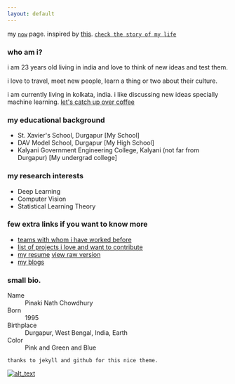 ```yaml
---
layout: default
---
```


my [`now`](./now) page. inspired by [this](https://sivers.org/nowff).
[`check the story of my life`](https://stackoverflow.com/story/story_of_my_life)

### who am i?

i am 23 years old living in india and love to think of new ideas and test them.

i love to travel, meet new people, learn a thing or two about their culture.

i am currently living in kolkata, india. i like discussing new ideas specially machine learning. [let's catch up over coffee](https://calendly.com/pinakinathc)


### my educational background

* St. Xavier's School, Durgapur [My School]
* DAV Model School, Durgapur [My High School]
* Kalyani Government Engineering College, Kalyani (not far from Durgapur) [My undergrad college]

### my research interests
* Deep Learning
* Computer Vision
* Statistical Learning Theory

### few extra links if you want to know more
* [teams with whom i have worked before](./empty)
* [list of projects i love and want to contribute](./project_list)
* [my resume](https://github.com/pinakinathc/pinakinathc.github.io/blob/master/assets/resume.txt) [view raw version](https://raw.githubusercontent.com/pinakinathc/pinakinathc.github.io/master/assets/resume.txt)
* [my blogs](./empty)

### small bio.

<dl>
<dt>Name</dt>
<dd>Pinaki Nath Chowdhury</dd>
<dt>Born</dt>
<dd>1995</dd>
<dt>Birthplace</dt>
<dd>Durgapur, West Bengal, India, Earth</dd>
<dt>Color</dt>
<dd>Pink and Green and Blue</dd>
</dl>

```
thanks to jekyll and github for this nice theme.
```
[![alt_text](http://clustrmaps.com/map_v2.png?d=lmmxAGNwfYu_JnB6Js75pIzHwuWPVzUuih6lS6kQgg8&cl=ffffff)](https://clustrmaps.com/site/1apbh)
